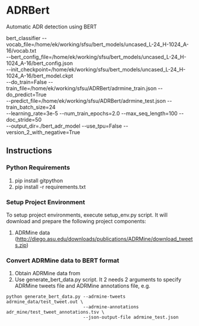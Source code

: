 # ADRBert
Automatic ADR detection using BERT


bert_classifier --vocab_file=/home/ek/working/sfsu/bert_models/uncased_L-24_H-1024_A-16/vocab.txt \
                --bert_config_file=/home/ek/working/sfsu/bert_models/uncased_L-24_H-1024_A-16/bert_config.json \
                --init_checkpoint=/home/ek/working/sfsu/bert_models/uncased_L-24_H-1024_A-16/bert_model.ckpt \
                --do_train=False --train_file=/home/ek/working/sfsu/ADRBert/adrmine_train.json --do_predict=True \
                --predict_file=/home/ek/working/sfsu/ADRBert/adrmine_test.json --train_batch_size=24 \
                --learning_rate=3e-5 --num_train_epochs=2.0 --max_seq_length=100 --doc_stride=50 \
                --output_dir=./bert_adr_model --use_tpu=False --version_2_with_negative=True


## Instructions
### Python Requirements
1. pip install gitpython
2. pip install -r requirements.txt

### Setup Project Environment
To setup project environments, execute setup_env.py script. It will download and prepare the following project components:
1. ADRMine data (http://diego.asu.edu/downloads/publications/ADRMine/download_tweets.zip)

### Convert ADRMine data to BERT format
1. Obtain ADRMine data from 
1. Use generate_bert_data.py script. It 2 needs 2 arguments to specify ADRMine tweets file and ADRMine annotations file,
e.g.

```
python generate_bert_data.py --adrmine-tweets adrmine_data/test_tweet.out \
                             --adrmine-annotations adr_mine/test_tweet_annotations.tsv \
                             --json-output-file adrmine_test.json
```